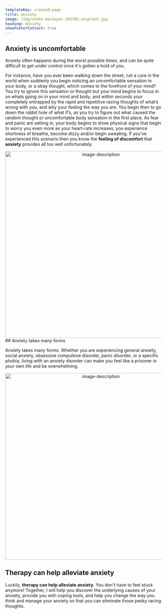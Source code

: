 ```yaml
---
templateKey: created-page
title: anxiety
image: /img/nikko-macaspac-263785-unsplash.jpg
heading: Anxiety
showFooterContact: true
---
```

## Anxiety is uncomfortable

Anxiety often happens during the worst possible times, and can be quite difficult to get under control once it's gotten a hold of you.

 For instance, have you ever been walking down the street, not a care in the world when suddenly you begin noticing an uncomfortable sensation in your body, or a stray thought, which comes to the forefront of your mind? You try to ignore this sensation or thought but your mind begins to focus in on whats going on in your mind and body, and within seconds your completely entrapped by the rapid and repetitive racing thoughts of what’s wrong with you, and why your feeling the way you are. You begin then to go down the rabbit hole of what if’s, as you try to figure out what caused the random thought or uncomfortable body sensation in the first place. As fear and panic are setting in, your body begins to show physical signs that begin to worry you even more as your heart-rate increases, you experience shortness of breathe, become dizzy and/or begin sweating. If you’ve experienced this scenario then you know the **feeling of discomfort** that **anxiety** provides all too well unfortunately. 

<div align="center">
  <img src="/img/ben-white-302160-unsplash.jpg" alt="image-description" width="600" />
</div>
## Anxiety takes many forms

Anxiety takes many forms. Whether you are experiencing general anxiety, social anxiety, obsessive compulsive disorder, panic disorder, or a specific phobia, living with an anxiety disorder can make you feel like a prisoner in your own life and be overwhelming. 

<div align="center">
  <img src="/img/rawpixel-315186-unsplash.jpg" alt="image-description" width="600" />
</div>

## Therapy can help alleviate anxiety

Luckily, **therapy can help alleviate anxiety**. You don't have to feel stuck anymore! Together, I will help you discover the underlying causes of your anxiety, provide you with coping tools,  and help you change the way you think and manage your anxiety so that you can eliminate those pesky racing thoughts.
